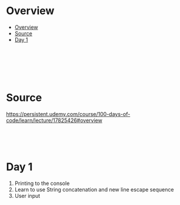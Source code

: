 # Overview

- [Overview](#overview)
- [Source](#source)
- [Day 1](#day-1)

&nbsp;

&nbsp;

&nbsp;

# Source

<https://persistent.udemy.com/course/100-days-of-code/learn/lecture/17825426#overview>

&nbsp;

&nbsp;

# Day 1

1. Printing to the console
2. Learn to use String concatenation and new line escape sequence
3. User input

&nbsp;

&nbsp;

&nbsp;

&nbsp;
